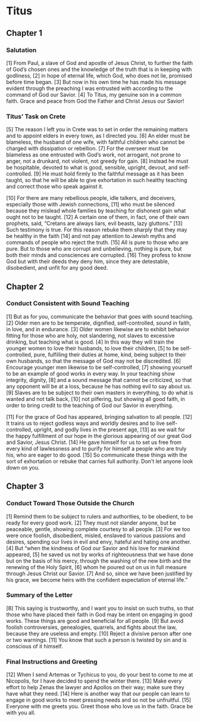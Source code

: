 # Titus

## Chapter 1

### Salutation

[1] From Paul, a slave of God and apostle of Jesus Christ, to further the faith of God’s chosen ones and the knowledge of the truth that is in keeping with godliness,
[2] in hope of eternal life, which God, who does not lie, promised before time began.
[3] But now in his own time he has made his message evident through the preaching I was entrusted with according to the command of God our Savior.
[4] To Titus, my genuine son in a common faith. Grace and peace from God the Father and Christ Jesus our Savior!

### Titus’ Task on Crete

[5] The reason I left you in Crete was to set in order the remaining matters and to appoint elders in every town, as I directed you.
[6] An elder must be blameless, the husband of one wife, with faithful children who cannot be charged with dissipation or rebellion.
[7] For the overseer must be blameless as one entrusted with God’s work, not arrogant, not prone to anger, not a drunkard, not violent, not greedy for gain.
[8] Instead he must be hospitable, devoted to what is good, sensible, upright, devout, and self-controlled.
[9] He must hold firmly to the faithful message as it has been taught, so that he will be able to give exhortation in such healthy teaching and correct those who speak against it.

[10] For there are many rebellious people, idle talkers, and deceivers, especially those with Jewish connections,
[11] who must be silenced because they mislead whole families by teaching for dishonest gain what ought not to be taught.
[12] A certain one of them, in fact, one of their own prophets, said, “Cretans are always liars, evil beasts, lazy gluttons.”
[13] Such testimony is true. For this reason rebuke them sharply that they may be healthy in the faith
[14] and not pay attention to Jewish myths and commands of people who reject the truth.
[15] All is pure to those who are pure. But to those who are corrupt and unbelieving, nothing is pure, but both their minds and consciences are corrupted.
[16] They profess to know God but with their deeds they deny him, since they are detestable, disobedient, and unfit for any good deed.

## Chapter 2

### Conduct Consistent with Sound Teaching

[1] But as for you, communicate the behavior that goes with sound teaching.
[2] Older men are to be temperate, dignified, self-controlled, sound in faith, in love, and in endurance.
[3] Older women likewise are to exhibit behavior fitting for those who are holy, not slandering, not slaves to excessive drinking, but teaching what is good.
[4] In this way they will train the younger women to love their husbands, to love their children,
[5] to be self-controlled, pure, fulfilling their duties at home, kind, being subject to their own husbands, so that the message of God may not be discredited.
[6] Encourage younger men likewise to be self-controlled,
[7] showing yourself to be an example of good works in every way. In your teaching show integrity, dignity,
[8] and a sound message that cannot be criticized, so that any opponent will be at a loss, because he has nothing evil to say about us.
[9] Slaves are to be subject to their own masters in everything, to do what is wanted and not talk back,
[10] not pilfering, but showing all good faith, in order to bring credit to the teaching of God our Savior in everything.

[11] For the grace of God has appeared, bringing salvation to all people.
[12] It trains us to reject godless ways and worldly desires and to live self-controlled, upright, and godly lives in the present age,
[13] as we wait for the happy fulfillment of our hope in the glorious appearing of our great God and Savior, Jesus Christ.
[14] He gave himself for us to set us free from every kind of lawlessness and to purify for himself a people who are truly his, who are eager to do good.
[15] So communicate these things with the sort of exhortation or rebuke that carries full authority. Don’t let anyone look down on you.

## Chapter 3

### Conduct Toward Those Outside the Church

[1] Remind them to be subject to rulers and authorities, to be obedient, to be ready for every good work.
[2] They must not slander anyone, but be peaceable, gentle, showing complete courtesy to all people.
[3] For we too were once foolish, disobedient, misled, enslaved to various passions and desires, spending our lives in evil and envy, hateful and hating one another.
[4] But “when the kindness of God our Savior and his love for mankind appeared,
[5] he saved us not by works of righteousness that we have done but on the basis of his mercy, through the washing of the new birth and the renewing of the Holy Spirit,
[6] whom he poured out on us in full measure through Jesus Christ our Savior.
[7] And so, since we have been justified by his grace, we become heirs with the confident expectation of eternal life.”

### Summary of the Letter

[8] This saying is trustworthy, and I want you to insist on such truths, so that those who have placed their faith in God may be intent on engaging in good works. These things are good and beneficial for all people.
[9] But avoid foolish controversies, genealogies, quarrels, and fights about the law, because they are useless and empty.
[10] Reject a divisive person after one or two warnings.
[11] You know that such a person is twisted by sin and is conscious of it himself.

### Final Instructions and Greeting

[12] When I send Artemas or Tychicus to you, do your best to come to me at Nicopolis, for I have decided to spend the winter there.
[13] Make every effort to help Zenas the lawyer and Apollos on their way; make sure they have what they need.
[14] Here is another way that our people can learn to engage in good works to meet pressing needs and so not be unfruitful.
[15] Everyone with me greets you. Greet those who love us in the faith. Grace be with you all.

